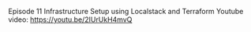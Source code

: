 Episode 11
Infrastructure Setup using Localstack and Terraform
Youtube video: https://youtu.be/2IUrUkH4mvQ